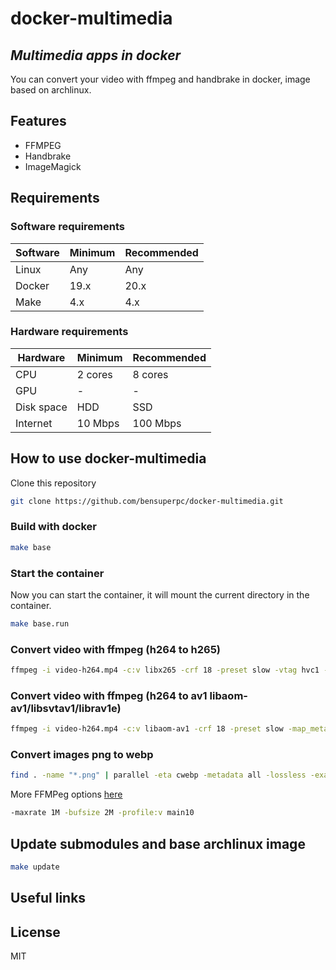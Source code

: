 # docker-multimedia

## _Multimedia apps in docker_

You can convert your video with ffmpeg and handbrake in docker, image based on archlinux.

## Features

- FFMPEG
- Handbrake
- ImageMagick

## Requirements

### Software requirements

| Software | Minimum | Recommended |
| ------ | ------ | ------ |
| Linux | Any | Any |
| Docker | 19.x | 20.x |
| Make | 4.x | 4.x |

### Hardware requirements

| Hardware | Minimum | Recommended |
| ------ | ------ | ------ |
| CPU | 2 cores | 8 cores |
| GPU | - | - |
| Disk space | HDD | SSD |
| Internet | 10 Mbps | 100 Mbps |


## How to use docker-multimedia

Clone this repository

```bash
git clone https://github.com/bensuperpc/docker-multimedia.git
```

### Build with docker

```bash
make base
```

### Start the container

Now you can start the container, it will mount the current directory in the container.

```bash
make base.run
```

### Convert video with ffmpeg (h264 to h265)

```bash
ffmpeg -i video-h264.mp4 -c:v libx265 -crf 18 -preset slow -vtag hvc1 -map_metadata 0 -map 0 -c:a copy -c:s copy video-h265.mkv
```

### Convert video with ffmpeg (h264 to av1 libaom-av1/libsvtav1/librav1e)

```bash
ffmpeg -i video-h264.mp4 -c:v libaom-av1 -crf 18 -preset slow -map_metadata 0 -map 0 -c:a copy -c:s copy video-av1.mkv
```

### Convert images png to webp

```bash
find . -name "*.png" | parallel -eta cwebp -metadata all -lossless -exact -z 8 "{}" -o "{.}.webp" && find . -name "*.png" -exec sh -c 'touch -r "${0%.*}.png" "${0%.*}.webp"' "{}" ';'
```

More FFMPeg options [here](https://trac.ffmpeg.org/wiki/Encode/H.265)

```bash
-maxrate 1M -bufsize 2M -profile:v main10
```

## Update submodules and base archlinux image

```bash
make update
```

## Useful links

## License

MIT
